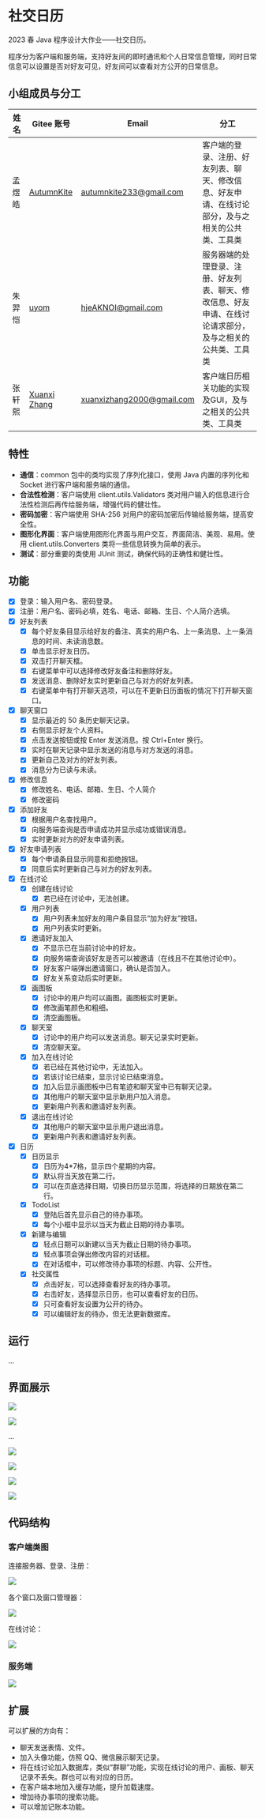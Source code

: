 # 社交日历

2023 春 Java 程序设计大作业——社交日历。

程序分为客户端和服务端，支持好友间的即时通讯和个人日常信息管理，同时日常信息可以设置是否对好友可见，好友间可以查看对方公开的日常信息。

## 小组成员与分工

| 姓名  | Gitee 账号                                       | Email                                        | 分工                                                    |
|-----|------------------------------------------------|----------------------------------------------|-------------------------------------------------------|
| 孟煜皓 | [AutumnKite](https://gitee.com/AutumnKite)     | [autumnkite233@gmail.com](mailto:autumnkite233@gmail.com) | 客户端的登录、注册、好友列表、聊天、修改信息、好友申请、在线讨论部分，及与之相关的公共类、工具类      |
| 朱羿恺 | [uyom](https://gitee.com/uyom)                 | [hjeAKNOI@gmail.com](mailto:hjeAKNOI@gmail.com) | 服务器端的处理登录、注册、好友列表、聊天、修改信息、好友申请、在线讨论请求部分，及与之相关的公共类、工具类 | 
| 张轩熙 | [Xuanxi Zhang](https://gitee.com/xuanxi-zhang) | [xuanxizhang2000@gmail.com](mailto:xuanxizhang2000@gmail.com) | 客户端日历相关功能的实现及GUI，及与之相关的公共类、工具类                                     |

## 特性

- **通信**：common 包中的类均实现了序列化接口，使用 Java 内置的序列化和 Socket 进行客户端和服务端的通信。
- **合法性检测**：客户端使用 client.utils.Validators 类对用户输入的信息进行合法性检测后再传给服务端，增强代码的健壮性。
- **密码加密**：客户端使用 SHA-256 对用户的密码加密后传输给服务端，提高安全性。
- **图形化界面**：客户端使用图形化界面与用户交互，界面简洁、美观、易用。使用 client.utils.Converters 类将一些信息转换为简单的表示。
- **测试**：部分重要的类使用 JUnit 测试，确保代码的正确性和健壮性。

## 功能

- [x] 登录：输入用户名、密码登录。
- [x] 注册：用户名、密码必填，姓名、电话、邮箱、生日、个人简介选填。
- [x] 好友列表
  - [x] 每个好友条目显示给好友的备注、真实的用户名、上一条消息、上一条消息的时间、未读消息数。
  - [x] 单击显示好友日历。
  - [x] 双击打开聊天框。
  - [x] 右键菜单中可以选择修改好友备注和删除好友。
  - [x] 发送消息、删除好友实时更新自己与对方的好友列表。
  - [x] 右键菜单中有打开聊天选项，可以在不更新日历面板的情况下打开聊天窗口。
- [x] 聊天窗口
  - [x] 显示最近的 50 条历史聊天记录。
  - [x] 右侧显示好友个人资料。
  - [x] 点击发送按钮或按 Enter 发送消息。按 Ctrl+Enter 换行。
  - [x] 实时在聊天记录中显示发送的消息与对方发送的消息。
  - [x] 更新自己及对方的好友列表。
  - [x] 消息分为已读与未读。
- [x] 修改信息
  - [x] 修改姓名、电话、邮箱、生日、个人简介
  - [x] 修改密码
- [x] 添加好友
  - [x] 根据用户名查找用户。
  - [x] 向服务端查询是否申请成功并显示成功或错误消息。
  - [x] 实时更新对方的好友申请列表。
- [x] 好友申请列表
  - [x] 每个申请条目显示同意和拒绝按钮。
  - [x] 同意后实时更新自己与对方的好友列表。
- [x] 在线讨论
  - [x] 创建在线讨论
    - [x] 若已经在讨论中，无法创建。
  - [x] 用户列表
    - [x] 用户列表未加好友的用户条目显示“加为好友”按钮。
    - [x] 用户列表实时更新。
  - [x] 邀请好友加入
    - [x] 不显示已在当前讨论中的好友。
    - [x] 向服务端查询该好友是否可以被邀请（在线且不在其他讨论中）。
    - [x] 好友客户端弹出邀请窗口，确认是否加入。
    - [x] 好友关系变动后实时更新。
  - [x] 画图板
    - [x] 讨论中的用户均可以画图。画图板实时更新。
    - [x] 修改画笔颜色和粗细。
    - [x] 清空画图板。
  - [x] 聊天室
    - [x] 讨论中的用户均可以发送消息。聊天记录实时更新。
    - [x] 清空聊天室。
  - [x] 加入在线讨论
    - [x] 若已经在其他讨论中，无法加入。
    - [x] 若该讨论已结束，显示讨论已结束消息。
    - [x] 加入后显示画图板中已有笔迹和聊天室中已有聊天记录。
    - [x] 其他用户的聊天室中显示新用户加入消息。
    - [x] 更新用户列表和邀请好友列表。
  - [x] 退出在线讨论
    - [x] 其他用户的聊天室中显示用户退出消息。
    - [x] 更新用户列表和邀请好友列表。
- [x] 日历
  - [x] 日历显示
    - [x] 日历为4*7格，显示四个星期的内容。
    - [x] 默认将当天放在第二行。
    - [x] 可以在页底选择日期，切换日历显示范围，将选择的日期放在第二行。
  - [x] TodoList
    - [x] 登陆后首先显示自己的待办事项。
    - [x] 每个小框中显示以当天为截止日期的待办事项。
  - [x] 新建与编辑
    - [x] 轻点日期可以新建以当天为截止日期的待办事项。
    - [x] 轻点事项会弹出修改内容的对话框。
    - [x] 在对话框中，可以修改待办事项的标题、内容、公开性。
  - [x] 社交属性
    - [x] 点击好友，可以选择查看好友的待办事项。
    - [x] 右击好友，选择显示日历，也可以查看好友的日历。
    - [x] 只可查看好友设置为公开的待办。
    - [x] 可以编辑好友的待办，但无法更新数据库。

## 运行

...

## 界面展示

![](img/Login.png)

![](img/Register.png)

...

![](img/Chat.png)

![](img/ModifyInfo.png)

![](img/FriendRequest.png)

![](img/Discussion.png)

## 代码结构

### 客户端类图

连接服务器、登录、注册：

![](uml/client-start.svg)

各个窗口及窗口管理器：

![](uml/client-frames.svg)

在线讨论：

![](uml/client-discussion.svg)

### 服务端

![](img/Server.png)

## 扩展

可以扩展的方向有：

- 聊天发送表情、文件。
- 加入头像功能，仿照 QQ、微信展示聊天记录。
- 将在线讨论加入数据库，类似“群聊”功能，实现在线讨论的用户、画板、聊天记录不丢失。群也可以有对应的日历。
- 在客户端本地加入缓存功能，提升加载速度。
- 增加待办事项的搜索功能。
- 可以增加记账本功能。
